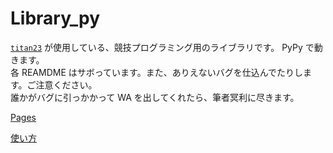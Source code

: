 # Library_py

[`titan23`](https://atcoder.jp/users/titan23) が使用している、競技プログラミング用のライブラリです。 PyPy で動きます。  
各 REAMDME はサボっています。また、ありえないバグを仕込んでたりします。ご注意ください。  
誰かがバグに引っかかって WA を出してくれたら、筆者冥利に尽きます。 

[Pages](https://titan-23.github.io/Library_py/)

[使い方](https://github.com/titan-23/Library_py/blob/main/docs_md/HowToUse.md)

